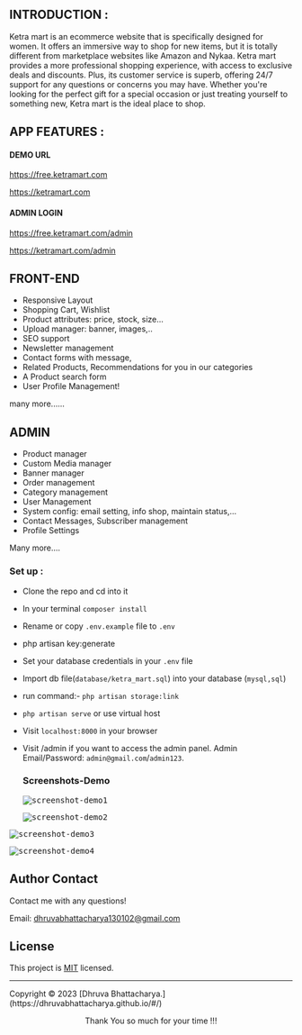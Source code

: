 ## INTRODUCTION :

Ketra mart is an ecommerce website that is specifically designed for women. It offers an immersive way to shop for new items, but it is totally different from marketplace websites like Amazon and Nykaa. Ketra mart provides a more professional shopping experience, with access to exclusive deals and discounts. Plus, its customer service is superb, offering 24/7 support for any questions or concerns you may have. Whether you're looking for the perfect gift for a special occasion or just treating yourself to something new, Ketra mart is the ideal place to shop.

## APP FEATURES :

#### DEMO URL
https://free.ketramart.com

https://ketramart.com

#### ADMIN LOGIN
https://free.ketramart.com/admin

https://ketramart.com/admin


##  FRONT-END 

- Responsive Layout
- Shopping Cart, Wishlist
- Product attributes: price, stock, size...
- Upload manager: banner, images,..
- SEO support
- Newsletter management
- Contact forms with message,
- Related Products, Recommendations for you in our categories
- A Product search form
- User Profile Management!


many more......

## ADMIN 


- Product manager
- Custom Media manager 
- Banner manager
- Order management
- Category management
- User Management
- System config: email setting, info shop, maintain status,...
- Contact Messages, Subscriber management
- Profile Settings

Many more....


### Set up :

- Clone the repo and cd into it
- In your terminal ```composer install```
- Rename or copy ```.env.example``` file to ``.env``
- php artisan key:generate
- Set your database credentials in your ```.env``` file
- Import db file(```database/ketra_mart.sql```) into your database (```mysql,sql```)
- run command:-  ```php artisan storage:link```
- ```php artisan serve``` or use virtual host
- Visit ```localhost:8000``` in your browser
- Visit /admin if you want to access the admin panel. Admin Email/Password: ```admin@gmail.com```/```admin123```. 


  ### Screenshots-Demo
  <kbd>![screenshot-demo1](https://user-images.githubusercontent.com/126355857/221583970-ca87d686-7da9-45fb-bf34-91a51ab11837.png)</kbd><br>
  
  <kbd>![screenshot-demo2](https://user-images.githubusercontent.com/126355857/221584075-f20a866d-15b4-47c0-8a7a-204640514cff.png)</kbd><br>
  
 <kbd>![screenshot-demo3](https://user-images.githubusercontent.com/126355857/221584267-0bf09c30-01f4-42a2-89a3-3099e842649a.png)</kbd><br> 
 
 <kbd>![screenshot-demo4](https://user-images.githubusercontent.com/126355857/221584400-460711c3-fe21-431b-8ce0-09dada73f832.png)</kbd><br> 

 ## Author Contact
  Contact me with any questions!<br>

  Email: dhruvabhattacharya130102@gmail.com

  ## License
  This project is [MIT](https://choosealicense.com/licenses/mit/) licensed.<br />
  
<hr>
  Copyright © 2023 [Dhruva Bhattacharya.](https://dhruvabhattacharya.github.io/#/)
  
<p style="text-align:center">Thank You so much for your time !!!</p>
